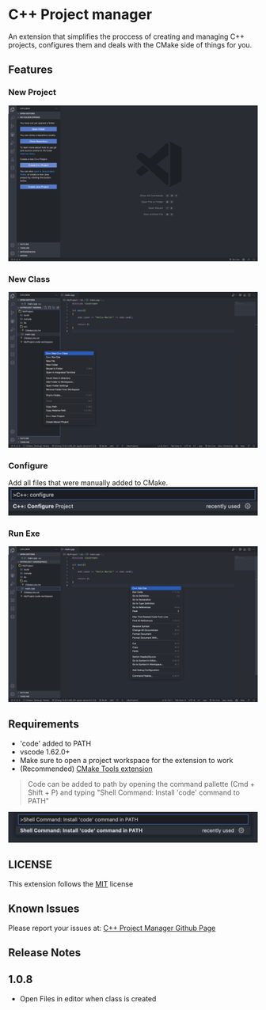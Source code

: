 # C++ Project manager

An extension that simplifies the proccess of creating and managing C++ projects, configures them and deals with the CMake side of things for you.

## Features

### New Project

![](./images/NewProject.png)

### New Class

![](./images/NewClass.png)

### Configure
Add all files that were manually added to CMake.
![](./images/Configure.png)

### Run Exe

![](./images/RunExe.png)

## Requirements

- 'code' added to PATH
- vscode 1.62.0+
- Make sure to open a project workspace for the extension to work
- (Recommended) [CMake Tools extension](https://marketplace.visualstudio.com/items?itemName=ms-vscode.cmake-tools)

>Code can be added to path by opening the command pallette (Cmd + Shift + P) and typing "Shell Command: Install 'code' command to PATH"

![](./images/InstallCode.png)

## LICENSE

This extension follows the [MIT](https://github.com/DarkEmbers/cpp-project-manager/blob/master/LICENSE) license

## Known Issues

Please report your issues at: [C++ Project Manager Github Page](https://github.com/DarkEmbers/cpp-project-manager/issues)

## Release Notes

## 1.0.8

- Open Files in editor when class is created